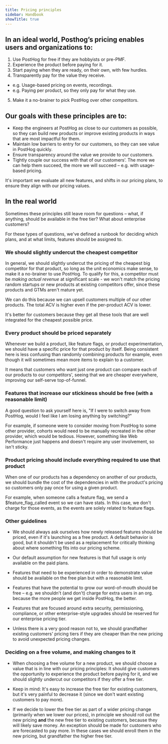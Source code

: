 ```yaml
---
title: Pricing principles
sidebar: Handbook
showTitle: true
---
```


## In an ideal world, Posthog’s pricing enables users and organizations to:

1. Use PostHog for free if they are hobbyists or pre-PMF.
2. Experience the product before paying for it.
3. Start paying when they are ready, on their own, with few hurdles.
4. Transparently pay for the value they receive.
  - e.g. Usage-based pricing on events, recordings.
  - e.g. Paying per product, so they only pay for what they use.
5. Make it a no-brainer to pick PostHog over other competitors.


## Our goals with these principles are to: 

- Keep the engineers at PostHog as close to our customers as possible, so they can build new products or improve existing products in ways that are most impactful for them.
- Maintain low barriers to entry for our customers, so they can see value in PostHog quickly.
- Ensure transparency around the value we provide to our customers.
- Tightly couple our success with that of our customers’. The more we can help them succeed, the more we will succeed – e.g. with usage-based pricing.

It's important we evaluate all new features, and shifts in our pricing plans, to ensure they align with our pricing values.

## In the real world

Sometimes these principles still leave room for questions – what, if anything, should be available in the free tier? What about enterprise customers? 

For these types of questions, we've defined a runbook for deciding which plans, and at what limits, features should be assigned to.

### We should slightly undercut the cheapest competitor

In general, we should slightly undercut the pricing of the cheapest big competitor for that product, so long as the unit economics make sense, to make it a no-brainer to use PostHog. To qualify for this, a competitor must be _making actual revenue_ at significant scale - we won't match the pricing random startups or new products at existing competitors offer, since these products and GTMs aren't mature yet.

We can do this because we can upsell customers multiple of our other products. The total ACV is higher even if the per-product ACV is lower. 

It's better for customers because they get all these tools that are well integrated for the cheapest possible price.

### Every product should be priced separately

Whenever we build a product, like feature flags, or product experimentation, we should have a specific price for that product by itself. Being consistent here is less confusing than randomly combining products for example, even though it will sometimes mean more items to explain to a customer.

It means that customers who want just one product can compare each of our products to our competitors', seeing that we are cheaper everywhere, improving our self-serve top-of-funnel.

### Features that increase our stickiness should be free (with a reasonable limit)

A good question to ask yourself here is, "If I were to switch away from PostHog, would I feel like I am losing anything by switching?"

For example, if someone were to consider moving from PostHog to some other provider, cohorts would need to be manually recreated in the other provider, which would be tedious. However, something like Web Performance just happens and doesn't require any user involvement, so isn't sticky.

### Product pricing should include everything required to use that product

When one of our products has a dependency on another of our products, we should bundle the cost of the dependencies in with the product's pricing so customers only pay once for using a given product.

For example, when someone calls a feature flag, we send a $feature_flag_called event so we can have stats. In this case, we don't charge for those events, as the events are solely related to feature flags.

### Other guidelines

- We should always ask ourselves how newly released features should be priced, even if it's launching as a free product. A default behavior is good, but it shouldn't be used as a replacement for critically thinking about where something fits into our pricing scheme.

- Our default assumption for new features is that full usage is only available on the paid plans.

- Features that need to be experienced in order to demonstrate value should be available on the free plan but with a reasonable limit.

- Features that have the potential to grow our word-of-mouth should be free – e.g. we shouldn't (and don't) charge for extra users in an org. because the more people we get inside PostHog, the better.

- Features that are focused around extra security, permissioning, compliance, or other enterprise-style upgrades should be reserved for our enterprise pricing tier.

- Unless there is a very good reason not to, we should grandfather existing customers' pricing tiers if they are cheaper than the new pricing to avoid unexpected pricing changes. 

### Deciding on a free volume, and making changes to it

- When choosing a free volume for a new product, we should choose a value that is in line with our pricing principles: It should give customers the opportunity to experience the product before paying for it, and we should slightly undercut our competitors if they offer a free tier. 

- Keep in mind: It's easy to increase the free tier for existing customers, but it's very painful to decrease it (since we don't want existing customers to pay more).

- If we decide to lower the free tier as part of a wider pricing change (primarily when we lower our prices), in principle we should roll out the new pricing **and** the new free tier to existing customers, because they will likely save money. An exception should be made for customers who are forecasted to pay more. In these cases we should enroll them in the new pricing, but grandfather the higher free tier.
